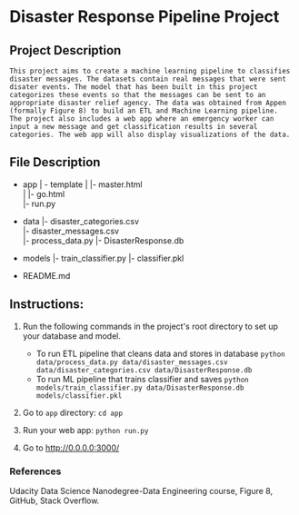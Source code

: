 # Disaster Response Pipeline Project

## Project Description
	This project aims to create a machine learning pipeline to classifies disaster messages. The datasets contain real messages that were sent disater events. The model that has been built in this project categorizes these events so that the messages can be sent to an appropriate disaster relief agency. The data was obtained from Appen (formally Figure 8) to build an ETL and Machine Learning pipeline.
	The project also includes a web app where an emergency worker can input a new message and get classification results in several categories. The web app will also display visualizations of the data.
    
## File Description
- app
| - template
| |- master.html  
| |- go.html  
|- run.py  

- data
|- disaster_categories.csv  
|- disaster_messages.csv  
|- process_data.py
|- DisasterResponse.db   

- models
|- train_classifier.py
|- classifier.pkl 

- README.md


## Instructions:
1. Run the following commands in the project's root directory to set up your database and model.

    - To run ETL pipeline that cleans data and stores in database
        `python data/process_data.py data/disaster_messages.csv data/disaster_categories.csv data/DisasterResponse.db`
    - To run ML pipeline that trains classifier and saves
        `python models/train_classifier.py data/DisasterResponse.db models/classifier.pkl`

2. Go to `app` directory: `cd app`

3. Run your web app: `python run.py`

4. Go to http://0.0.0.0:3000/

### References
Udacity Data Science Nanodegree-Data Engineering course, Figure 8, GitHub, Stack Overflow. 